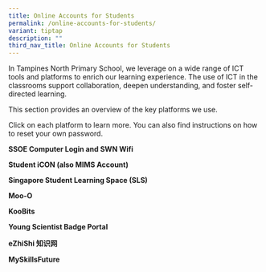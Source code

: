 ```yaml
---
title: Online Accounts for Students
permalink: /online-accounts-for-students/
variant: tiptap
description: ""
third_nav_title: Online Accounts for Students
---
```

<p>In Tampines North Primary School, we leverage on a wide range of ICT tools
and platforms to enrich our learning experience. The use of ICT in the
classrooms support collaboration, deepen understanding, and foster self-directed
learning.</p>
<p>This section provides an overview of the key platforms we use.</p>
<p>Click on each platform to learn more. You can also find instructions on
how to reset your own password.</p>
<p></p>
<p><strong><a rel="noopener noreferrer nofollow" target="_blank">SSOE Computer Login and SWN Wifi</a></strong>
</p>
<p><strong><a rel="noopener noreferrer nofollow" target="_blank">Student iCON (also MIMS Account)</a></strong>
</p>
<p><strong><a rel="noopener noreferrer nofollow" target="_blank">Singapore Student Learning Space (SLS)</a></strong>
</p>
<p><strong>Moo-O</strong>
</p>
<p><strong>KooBits</strong>
</p>
<p><strong>Young Scientist Badge Portal</strong>
</p>
<p><strong>eZhiShi 知识网</strong>
</p>
<p><strong><a rel="noopener noreferrer nofollow" target="_blank">MySkillsFuture</a></strong>
</p>
